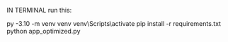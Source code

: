 IN TERMINAL run this:

py -3.10 -m venv venv
venv\Scripts\activate
pip install -r requirements.txt
python app_optimized.py